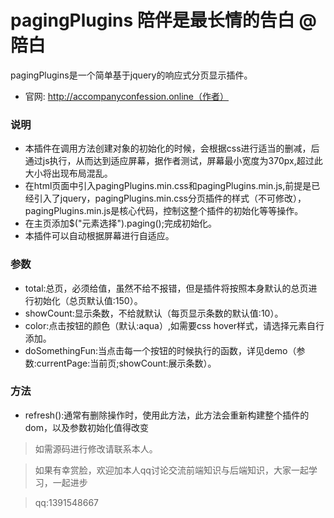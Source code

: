 # pagingPlugins 陪伴是最长情的告白  @陪白
pagingPlugins是一个简单基于jquery的响应式分页显示插件。

- 官网: http://accompanyconfession.online（作者）
### 说明
- 本插件在调用方法创建对象的初始化的时候，会根据css进行适当的删减，后通过js执行，从而达到适应屏幕，据作者测试，屏幕最小宽度为370px,超过此大小将出现布局混乱。
- 在html页面中引入pagingPlugins.min.css和pagingPlugins.min.js,前提是已经引入了jquery，pagingPlugins.min.css分页插件的样式（不可修改），pagingPlugins.min.js是核心代码，控制这整个插件的初始化等等操作。
- 在主页添加$("元素选择").paging();完成初始化。
- 本插件可以自动根据屏幕进行自适应。
### 参数
- total:总页，必须给值，虽然不给不报错，但是插件将按照本身默认的总页进行初始化（总页默认值:150）。
- showCount:显示条数，不给就默认（每页显示条数的默认值:10）。
- color:点击按钮的颜色（默认:aqua）,如需要css hover样式，请选择元素自行添加。
- doSomethingFun:当点击每一个按钮的时候执行的函数，详见demo（参数:currentPage:当前页;showCount:展示条数）。
### 方法
- refresh():通常有删除操作时，使用此方法，此方法会重新构建整个插件的dom，以及参数初始化值得改变

> 如需源码进行修改请联系本人。

> 如果有幸赏脸，欢迎加本人qq讨论交流前端知识与后端知识，大家一起学习，一起进步

> qq:1391548667
 
                



